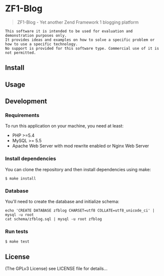 ZF1-Blog
==========

> ZF1-Blog - Yet another Zend Framework 1 blogging platform
	
	This software it is intended to be used for evaluation and demonstration purposes only.
	It provides ideas and examples on how to solve a specific problem or how to use a specific technology.
	No support is provided for this software type. Commercial use of it is not permitted.

## Install

## Usage

## Development

### Requirements
To run this application on your machine, you need at least:

* PHP >=5.4
* MySQL >= 5.5
* Apache Web Server with mod rewrite enabled or Nginx Web Server

### Install dependencies
You can clone the repository and then install dependencies using make:

    $ make install

### Database 
You'll need to create the database and initialize schema:

    echo 'CREATE DATABASE zfblog CHARSET=utf8 COLLATE=utf8_unicode_ci' | mysql -u root
    cat schema/zfblog.sql | mysql -u root zfblog

### Run tests

    $ make test

## License

(The GPLv3 License)
see LICENSE file for details...
